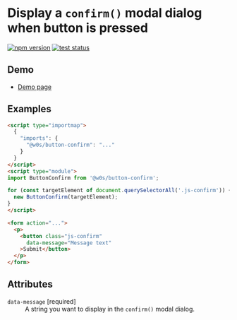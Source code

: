 # Display a `confirm()` modal dialog when button is pressed

[![npm version](https://badge.fury.io/js/%40saekitominaga%2Fcustomelements-button-confirm.svg)](https://www.npmjs.com/package/@saekitominaga/customelements-button-confirm)
[![test status](https://github.com/SaekiTominaga/frontend/actions/workflows/button-confirm-test.yml/badge.svg)](https://github.com/SaekiTominaga/frontend/actions/workflows/button-confirm-test.yml)

## Demo

- [Demo page](https://saekitominaga.github.io/frontend/javascript/button-confirm/demo.html)

## Examples

```HTML
<script type="importmap">
  {
    "imports": {
      "@w0s/button-confirm": "..."
    }
  }
</script>
<script type="module">
import ButtonConfirm from '@w0s/button-confirm';

for (const targetElement of document.querySelectorAll('.js-confirm')) {
  new ButtonConfirm(targetElement);
}
</script>

<form action="...">
  <p>
    <button class="js-confirm"
      data-message="Message text"
    >Submit</button>
  </p>
</form>
```

## Attributes

<dl>
<dt><code>data-message</code> [required]</dt>
<dd>A string you want to display in the <code>confirm()</code> modal dialog.</dd>
</dl>
